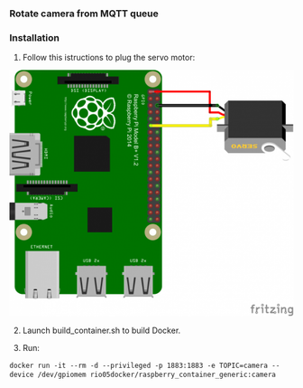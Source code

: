 ### Rotate camera from MQTT queue

### Installation

1. Follow this istructions to plug the servo motor:

![image](https://github.com/riolaf05/cv-follow-camera/blob/master/images/servo.png)

2. Launch build_container.sh to build Docker.

3. Run: 

```console
docker run -it --rm -d --privileged -p 1883:1883 -e TOPIC=camera --device /dev/gpiomem rio05docker/raspberry_container_generic:camera
```

